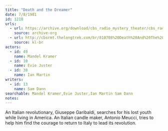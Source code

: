 ```yaml
---
title: "Death and the Dreamer"
date: 7/8/1981
id: 1218
urls: 
  - url: https://archive.org/download/cbs_radio_mystery_theater/cbs_radio_mystery_theater-1201-1250.zip/cbs_radio_mystery_theater-1201-1250%2Fcbsrmt_1218_death_and_the_dreamer.mp3
    source: archive-org
  - url: http://cbsrmt.thelongtrek.com/br/810708%20Death%20And%20The%20Dreamer-WBBM.mp3
    source: kl-br
actors:  
  - id: 49
    name: Mandel Kramer  
  - id: 10
    name: Evie Juster  
  - id: 38
    name: Ian Martin
writers:  
  - id: 13
    name: Sam Dann
searchable: Mandel Kramer,Evie Juster,Ian Martin Sam Dann
notes:  
---
```

An Italian revolutionary, Giuseppe Garibaldi, searches for his lost youth while living in America. An Italian candle maker, Antonio Meucci, tries to help him find the courage to return to Italy to lead its revolution.